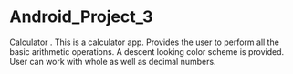 # Android_Project_3
Calculator
 . This is a calculator app.
 Provides the user to perform all the basic arithmetic operations.
 A descent looking color scheme is provided.
 User can work with whole as well as decimal numbers.

